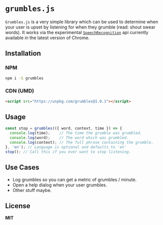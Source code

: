# `grumbles.js`

`Grumbles.js` is a very simple library which can be used to determine when your
user is upset by listening for when they grumble (read: shout swear words). It
works via the experimental [`SpeechRecognition`] api currently available in the
latest version of Chrome.

## Installation

### NPM

```sh
npm i -S grumbles
```

### CDN (UMD)

```html
<script src="https://unpkg.com/grumbles@1.0.1"></script>
```

## Usage

```js
const stop = grumbles(({ word, context, time }) => {
  console.log(time);    // The time the grumble was grumbled.
  console.log(word);    // The word which was grumbled.
  console.log(context); // The full phrase containing the grumble.
}, 'en'); // Language is optional and defaults to 'en'
stop(); // Call this if you ever want to stop listening.
```

## Use Cases

* Log grumbles so you can get a metric of grumbles / minute.
* Open a help dialog when your user grumbles.
* Other stuff maybe.

## License

**MIT**

[`SpeechRecognition`]: https://developer.mozilla.org/en-US/docs/Web/API/SpeechRecognition "SpeechRecognition"
